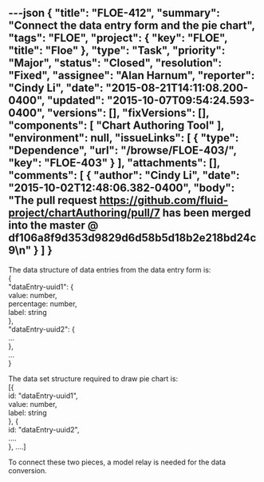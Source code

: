 ---json
{
  "title": "FLOE-412",
  "summary": "Connect the data entry form and the pie chart",
  "tags": "FLOE",
  "project": {
    "key": "FLOE",
    "title": "Floe"
  },
  "type": "Task",
  "priority": "Major",
  "status": "Closed",
  "resolution": "Fixed",
  "assignee": "Alan Harnum",
  "reporter": "Cindy Li",
  "date": "2015-08-21T14:11:08.200-0400",
  "updated": "2015-10-07T09:54:24.593-0400",
  "versions": [],
  "fixVersions": [],
  "components": [
    "Chart Authoring Tool"
  ],
  "environment": null,
  "issueLinks": [
    {
      "type": "Dependence",
      "url": "/browse/FLOE-403/",
      "key": "FLOE-403"
    }
  ],
  "attachments": [],
  "comments": [
    {
      "author": "Cindy Li",
      "date": "2015-10-02T12:48:06.382-0400",
      "body": "The pull request <https://github.com/fluid-project/chartAuthoring/pull/7> has been merged into the master @ df106a8f9d353d9829d6d58b5d18b2e218bd24c9\n"
    }
  ]
}
---
The data structure of data entries from the data entry form is:\
{\
"dataEntry-uuid1": {\
value: number,\
percentage: number,\
label: string\
},\
"dataEntry-uuid2": {\
...\
},\
...\
}

The data set structure required to draw pie chart is:\
\[{\
id: "dataEntry-uuid1",\
value: number,\
label: string\
}, {\
id: "dataEntry-uuid2",\
....\
}, ....]

To connect these two pieces, a model relay is needed for the data conversion.

        